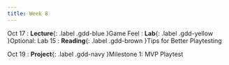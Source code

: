 ```yaml
---
title: Week 8
---
```


Oct 17
: **Lecture**{: .label .gdd-blue }Game Feel
: **Lab**{: .label .gdd-yellow }Optional: Lab 15
: **Reading**{: .label .gdd-brown }Tips for Better Playtesting

Oct 19
: **Project**{: .label .gdd-navy }Milestone 1: MVP Playtest

[Game Feel]: https://docs.google.com/presentation/d/14jehcjl-PZCyLs4iZ-IKcEU90mxyeUy6vH44gR-NJgA/edit?usp=drive_link
[Milestone 1: MVP Playtest]: https://www.google.com/

[Lab 15]: ./../pages/labs/lab15/lab15

[Tips for Better Playtesting]: https://www.gamasutra.com/view/feature/185258/best_practices_five_tips_for_.php?print=1